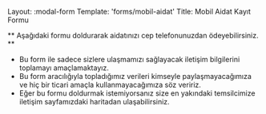 Layout: :modal-form
Template: 'forms/mobil-aidat'
Title: Mobil Aidat Kayıt Formu

** Aşağıdaki formu doldurarak aidatınızı cep telefonunuzdan ödeyebilirsiniz. **

* Bu form ile sadece sizlere ulaşmamızı sağlayacak iletişim bilgilerini toplamayı amaçlamaktayız.
* Bu form aracılığıyla topladığımız verileri kimseyle paylaşmayacağımıza ve hiç bir ticari amaçla kullanmayacağımıza söz veririz.
* Eğer bu formu doldurmak istemiyorsanız size en yakındaki temsilcimize iletişim sayfamızdaki haritadan ulaşabilirsiniz.
